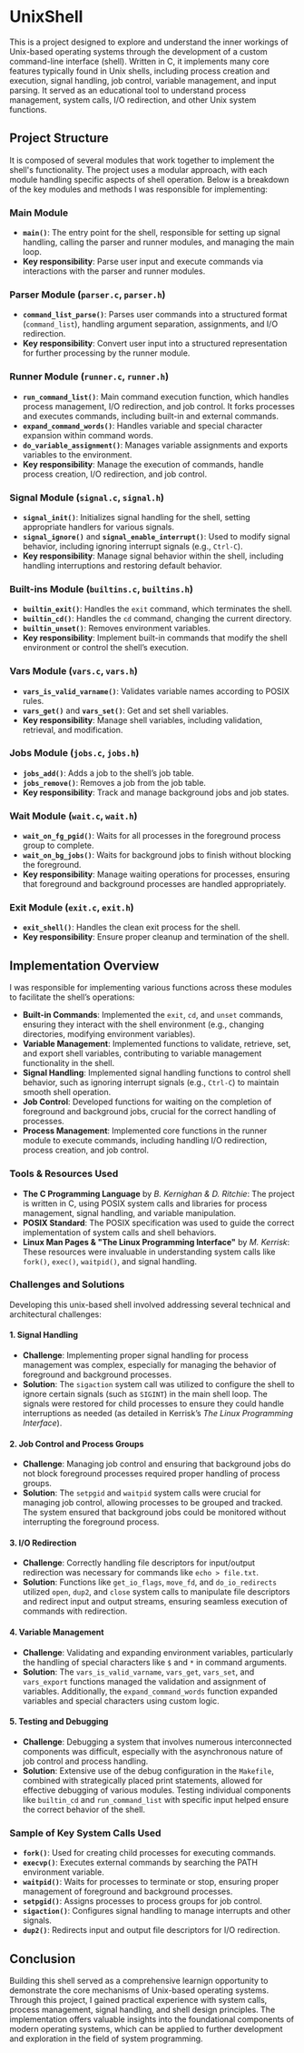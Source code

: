 # UnixShell

This is a project designed to explore and understand the inner workings of Unix-based operating systems through the development of a custom command-line interface (shell). Written in C, it implements many core features typically found in Unix shells, including process creation and execution, signal handling, job control, variable management, and input parsing. It served as an educational tool to understand process management, system calls, I/O redirection, and other Unix system functions.

## Project Structure

It is composed of several modules that work together to implement the shell's functionality. The project uses a modular approach, with each module handling specific aspects of shell operation. Below is a breakdown of the key modules and methods I was responsible for implementing:

### Main Module

- **`main()`**: The entry point for the shell, responsible for setting up signal handling, calling the parser and runner modules, and managing the main loop.
- **Key responsibility**: Parse user input and execute commands via interactions with the parser and runner modules.

### Parser Module (`parser.c`, `parser.h`)

- **`command_list_parse()`**: Parses user commands into a structured format (`command_list`), handling argument separation, assignments, and I/O redirection.
- **Key responsibility**: Convert user input into a structured representation for further processing by the runner module.

### Runner Module (`runner.c`, `runner.h`)

- **`run_command_list()`**: Main command execution function, which handles process management, I/O redirection, and job control. It forks processes and executes commands, including built-in and external commands.
- **`expand_command_words()`**: Handles variable and special character expansion within command words.
- **`do_variable_assignment()`**: Manages variable assignments and exports variables to the environment.
- **Key responsibility**: Manage the execution of commands, handle process creation, I/O redirection, and job control.

### Signal Module (`signal.c`, `signal.h`)

- **`signal_init()`**: Initializes signal handling for the shell, setting appropriate handlers for various signals.
- **`signal_ignore()`** and **`signal_enable_interrupt()`**: Used to modify signal behavior, including ignoring interrupt signals (e.g., `Ctrl-C`).
- **Key responsibility**: Manage signal behavior within the shell, including handling interruptions and restoring default behavior.

### Built-ins Module (`builtins.c`, `builtins.h`)

- **`builtin_exit()`**: Handles the `exit` command, which terminates the shell.
- **`builtin_cd()`**: Handles the `cd` command, changing the current directory.
- **`builtin_unset()`**: Removes environment variables.
- **Key responsibility**: Implement built-in commands that modify the shell environment or control the shell’s execution.

### Vars Module (`vars.c`, `vars.h`)

- **`vars_is_valid_varname()`**: Validates variable names according to POSIX rules.
- **`vars_get()`** and **`vars_set()`**: Get and set shell variables.
- **Key responsibility**: Manage shell variables, including validation, retrieval, and modification.

### Jobs Module (`jobs.c`, `jobs.h`)

- **`jobs_add()`**: Adds a job to the shell’s job table.
- **`jobs_remove()`**: Removes a job from the job table.
- **Key responsibility**: Track and manage background jobs and job states.

### Wait Module (`wait.c`, `wait.h`)

- **`wait_on_fg_pgid()`**: Waits for all processes in the foreground process group to complete.
- **`wait_on_bg_jobs()`**: Waits for background jobs to finish without blocking the foreground.
- **Key responsibility**: Manage waiting operations for processes, ensuring that foreground and background processes are handled appropriately.

### Exit Module (`exit.c`, `exit.h`)

- **`exit_shell()`**: Handles the clean exit process for the shell.
- **Key responsibility**: Ensure proper cleanup and termination of the shell.

## Implementation Overview

I was responsible for implementing various functions across these modules to facilitate the shell’s operations:

- **Built-in Commands**: Implemented the `exit`, `cd`, and `unset` commands, ensuring they interact with the shell environment (e.g., changing directories, modifying environment variables).
- **Variable Management**: Implemented functions to validate, retrieve, set, and export shell variables, contributing to variable management functionality in the shell.
- **Signal Handling**: Implemented signal handling functions to control shell behavior, such as ignoring interrupt signals (e.g., `Ctrl-C`) to maintain smooth shell operation.
- **Job Control**: Developed functions for waiting on the completion of foreground and background jobs, crucial for the correct handling of processes.
- **Process Management**: Implemented core functions in the runner module to execute commands, including handling I/O redirection, process creation, and job control.

### Tools & Resources Used

- **The C Programming Language** by *B. Kernighan & D. Ritchie*: The project is written in C, using POSIX system calls and libraries for process management, signal handling, and variable manipulation.
- **POSIX Standard**: The POSIX specification was used to guide the correct implementation of system calls and shell behaviors.
- **Linux Man Pages & "The Linux Programming Interface"** by *M. Kerrisk*: These resources were invaluable in understanding system calls like `fork()`, `exec()`, `waitpid()`, and signal handling.

### Challenges and Solutions

Developing this unix-based shell involved addressing several technical and architectural challenges:

#### 1. **Signal Handling**
   - **Challenge**: Implementing proper signal handling for process management was complex, especially for managing the behavior of foreground and background processes.
   - **Solution**: The `sigaction` system call was utilized to configure the shell to ignore certain signals (such as `SIGINT`) in the main shell loop. The signals were restored for child processes to ensure they could handle interruptions as needed (as detailed in Kerrisk’s *The Linux Programming Interface*).
   
#### 2. **Job Control and Process Groups**
   - **Challenge**: Managing job control and ensuring that background jobs do not block foreground processes required proper handling of process groups.
   - **Solution**: The `setpgid` and `waitpid` system calls were crucial for managing job control, allowing processes to be grouped and tracked. The system ensured that background jobs could be monitored without interrupting the foreground process.

#### 3. **I/O Redirection**
   - **Challenge**: Correctly handling file descriptors for input/output redirection was necessary for commands like `echo > file.txt`.
   - **Solution**: Functions like `get_io_flags`, `move_fd`, and `do_io_redirects` utilized `open`, `dup2`, and `close` system calls to manipulate file descriptors and redirect input and output streams, ensuring seamless execution of commands with redirection.

#### 4. **Variable Management**
   - **Challenge**: Validating and expanding environment variables, particularly the handling of special characters like `$` and `*` in command arguments.
   - **Solution**: The `vars_is_valid_varname`, `vars_get`, `vars_set`, and `vars_export` functions managed the validation and assignment of variables. Additionally, the `expand_command_words` function expanded variables and special characters using custom logic.

#### 5. **Testing and Debugging**
   - **Challenge**: Debugging a system that involves numerous interconnected components was difficult, especially with the asynchronous nature of job control and process handling.
   - **Solution**: Extensive use of the debug configuration in the `Makefile`, combined with strategically placed print statements, allowed for effective debugging of various modules. Testing individual components like `builtin_cd` and `run_command_list` with specific input helped ensure the correct behavior of the shell.

### Sample of Key System Calls Used

- **`fork()`**: Used for creating child processes for executing commands.
- **`execvp()`**: Executes external commands by searching the PATH environment variable.
- **`waitpid()`**: Waits for processes to terminate or stop, ensuring proper management of foreground and background processes.
- **`setpgid()`**: Assigns processes to process groups for job control.
- **`sigaction()`**: Configures signal handling to manage interrupts and other signals.
- **`dup2()`**: Redirects input and output file descriptors for I/O redirection.

## Conclusion

Building this shell served as a comprehensive learnign opportunity to demonstrate the core mechanisms of Unix-based operating systems. Through this project, I gained practical experience with system calls, process management, signal handling, and shell design principles. The implementation offers valuable insights into the foundational components of modern operating systems, which can be applied to further development and exploration in the field of system programming.
